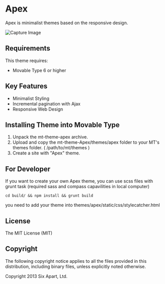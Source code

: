 # Apex
Apex is minimalist themes based on the responsive design.

![Capture Image](https://raw.github.com/movabletype/mt-theme-apex/master/capture_themes.png)

## Requirements
This theme requires:

* Movable Type 6 or higher

## Key Features
* Minimalist Styling
* Incremental pagination with Ajax
* Responsive Web Design

## Installing Theme into Movable Type
1. Unpack the mt-theme-apex archive.
2. Upload and copy the mt-theme-Apex/themes/apex folder to your MT's themes folder. ( /path/to/mt/themes )
4. Create a site with "Apex" theme.

## For Developer
If you want to create your own Apex theme, you can use scss files with grunt task (required sass and compass capavilities in local computer)

```
cd build/ && npm install && grunt build
```

you need to add your theme into themes/apex/static/css/stylecatcher.html

## License
The MIT License (MIT)

## Copyright
The following copyright notice applies to all the files provided in this distribution, including binary files, unless explicitly noted otherwise.

Copyright 2013 Six Apart, Ltd.
